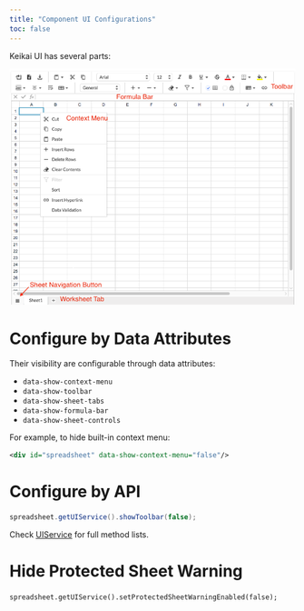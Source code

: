 ```yaml
---
title: "Component UI Configurations"
toc: false
---
```



Keikai UI has several parts:

![](/assets/images/tutorial/UI.png)


# Configure by Data Attributes

Their visibility are configurable through data attributes:

* `data-show-context-menu`
* `data-show-toolbar`
* `data-show-sheet-tabs`
* `data-show-formula-bar`
* `data-show-sheet-controls`

For example, to hide built-in context menu:

```xml
<div id="spreadsheet" data-show-context-menu="false"/>
```



# Configure by API

```java
spreadsheet.getUIService().showToolbar(false);
```

Check [UIService](https://keikai.io/javadoc/latest/io/keikai/client/api/UIService.html) for full method lists.


# Hide Protected Sheet Warning

`spreadsheet.getUIService().setProtectedSheetWarningEnabled(false);`
